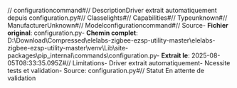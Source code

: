 // configurationcommand#// DescriptionDriver extrait automatiquement depuis configuration.py#// Classelights#// Capabilities#// Typeunknown#// ManufacturerUnknown#// Modelconfigurationcommand#// Source- **Fichier original**: configuration.py- **Chemin complet**: D:\Download\Compressed\elelabs-zigbee-ezsp-utility-master\elelabs-zigbee-ezsp-utility-master\venv\Lib\site-packages\pip\_internal\commands\configuration.py- **Extrait le**: 2025-08-05T08:33:35.095Z#// Limitations- Driver extrait automatiquement- Ncessite tests et validation- Source: configuration.py#// Statut En attente de validation